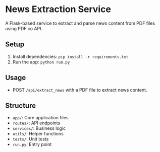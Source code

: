 # News Extraction Service

A Flask-based service to extract and parse news content from PDF files using PDF.co API.

## Setup
1. Install dependencies: `pip install -r requirements.txt`
2. Run the app: `python run.py`

## Usage
- POST `/api/extract_news` with a PDF file to extract news content.

## Structure
- `app/`: Core application files
- `routes/`: API endpoints
- `services/`: Business logic
- `utils/`: Helper functions
- `tests/`: Unit tests
- `run.py`: Entry point